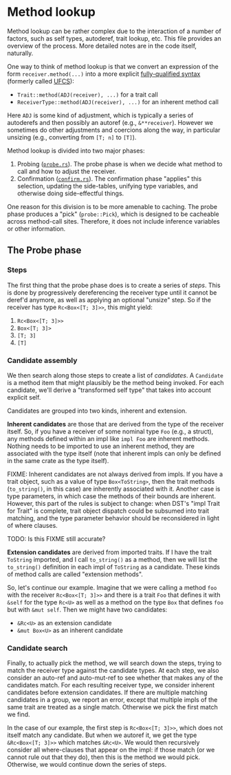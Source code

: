 # Method lookup

Method lookup can be rather complex due to the interaction of a number
of factors, such as self types, autoderef, trait lookup, etc. This
file provides an overview of the process. More detailed notes are in
the code itself, naturally.

One way to think of method lookup is that we convert an expression of
the form `receiver.method(...)` into a more explicit [fully-qualified syntax][]
(formerly called [UFCS][]):

- `Trait::method(ADJ(receiver), ...)` for a trait call
- `ReceiverType::method(ADJ(receiver), ...)` for an inherent method call

Here `ADJ` is some kind of adjustment, which is typically a series of
autoderefs and then possibly an autoref (e.g., `&**receiver`). However
we sometimes do other adjustments and coercions along the way, in
particular unsizing (e.g., converting from `[T; n]` to `[T]`).

Method lookup is divided into two major phases:

1. Probing ([`probe.rs`][probe]). The probe phase is when we decide what method
   to call and how to adjust the receiver.
2. Confirmation ([`confirm.rs`][confirm]). The confirmation phase "applies"
   this selection, updating the side-tables, unifying type variables, and
   otherwise doing side-effectful things.

One reason for this division is to be more amenable to caching.  The
probe phase produces a "pick" (`probe::Pick`), which is designed to be
cacheable across method-call sites. Therefore, it does not include
inference variables or other information.

[fully-qualified syntax]: https://doc.rust-lang.org/nightly/book/ch19-03-advanced-traits.html#fully-qualified-syntax-for-disambiguation-calling-methods-with-the-same-name
[UFCS]: https://github.com/rust-lang/rfcs/blob/master/text/0132-ufcs.md
[probe]: https://doc.rust-lang.org/nightly/nightly-rustc/rustc_hir_typeck/method/probe/
[confirm]: https://doc.rust-lang.org/nightly/nightly-rustc/rustc_hir_typeck/method/confirm/

## The Probe phase

### Steps

The first thing that the probe phase does is to create a series of
*steps*. This is done by progressively dereferencing the receiver type
until it cannot be deref'd anymore, as well as applying an optional
"unsize" step. So if the receiver has type `Rc<Box<[T; 3]>>`, this
might yield:

1. `Rc<Box<[T; 3]>>`
2. `Box<[T; 3]>`
3. `[T; 3]`
4. `[T]`

### Candidate assembly

We then search along those steps to create a list of *candidates*. A
`Candidate` is a method item that might plausibly be the method being
invoked. For each candidate, we'll derive a "transformed self type"
that takes into account explicit self.

Candidates are grouped into two kinds, inherent and extension.

**Inherent candidates** are those that are derived from the
type of the receiver itself.  So, if you have a receiver of some
nominal type `Foo` (e.g., a struct), any methods defined within an
impl like `impl Foo` are inherent methods.  Nothing needs to be
imported to use an inherent method, they are associated with the type
itself (note that inherent impls can only be defined in the same
crate as the type itself).

FIXME: Inherent candidates are not always derived from impls.  If you
have a trait object, such as a value of type `Box<ToString>`, then the
trait methods (`to_string()`, in this case) are inherently associated
with it. Another case is type parameters, in which case the methods of
their bounds are inherent. However, this part of the rules is subject
to change: when DST's "impl Trait for Trait" is complete, trait object
dispatch could be subsumed into trait matching, and the type parameter
behavior should be reconsidered in light of where clauses.

TODO: Is this FIXME still accurate?

**Extension candidates** are derived from imported traits.  If I have
the trait `ToString` imported, and I call `to_string()` as a method,
then we will list the `to_string()` definition in each impl of
`ToString` as a candidate. These kinds of method calls are called
"extension methods".

So, let's continue our example. Imagine that we were calling a method
`foo` with the receiver `Rc<Box<[T; 3]>>` and there is a trait `Foo`
that defines it with `&self` for the type `Rc<U>` as well as a method
on the type `Box` that defines `foo` but with `&mut self`. Then we
might have two candidates:

- `&Rc<U>` as an extension candidate
- `&mut Box<U>` as an inherent candidate

### Candidate search

Finally, to actually pick the method, we will search down the steps,
trying to match the receiver type against the candidate types. At
each step, we also consider an auto-ref and auto-mut-ref to see whether
that makes any of the candidates match. For each resulting receiver
type, we consider inherent candidates before extension candidates.
If there are multiple matching candidates in a group, we report an
error, except that multiple impls of the same trait are treated as a
single match. Otherwise we pick the first match we find.

In the case of our example, the first step is `Rc<Box<[T; 3]>>`,
which does not itself match any candidate. But when we autoref it, we
get the type `&Rc<Box<[T; 3]>>` which matches `&Rc<U>`. We would then
recursively consider all where-clauses that appear on the impl: if
those match (or we cannot rule out that they do), then this is the
method we would pick. Otherwise, we would continue down the series of
steps.
